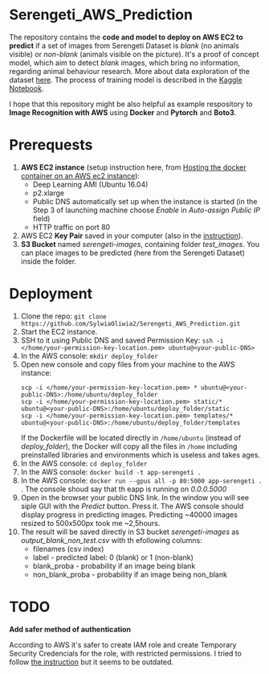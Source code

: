 # Serengeti_AWS_Prediction

The repository contains the **code and model to deploy on AWS EC2 to predict** if a set of images from Serengeti Dataset is *blank* (no animals visible) or *non-blank* (animals visible on the picture). It's a proof of concept model, which aim to detect *blank* images, which bring no information, regarding animal behaviour research. More about data exploration of the dataset [here](https://sylwiamielnicka.com/blog/image-data-exploration-serengeti-dataset/). The process of training model is described in the [Kaggle Notebook](https://www.kaggle.com/sylwiamielnicka/camera-trap-image-identifier-pytorch-cyclicallr).

I hope that this repository might be also helpful as example respository to **Image Recognition with AWS** using **Docker** and **Pytorch** and **Boto3**.

# Prerequests

1. **AWS EC2 instance** (setup instruction here, from [Hosting the docker container on an AWS ec2 instance](https://towardsdatascience.com/simple-way-to-deploy-machine-learning-models-to-cloud-fd58b771fdcf#fd93)):
    - Deep Learning AMI (Ubuntu 16.04)
    - p2.xlarge
    - Public DNS automatically set up when the instance is started (in the Step 3 of launching machine choose *Enable* in *Auto-assign Public IP* field)
    - HTTP traffic on port 80
2. AWS EC2 **Key Pair** saved in your computer (also in the [instruction](https://towardsdatascience.com/simple-way-to-deploy-machine-learning-models-to-cloud-fd58b771fdcf#fd93)).
3. **S3 Bucket** named *serengeti-images*, containing folder *test_images*. You can place images to be predicted (here from the Serengeti Dataset) inside the folder.


# Deployment

1. Clone the repo:
`git clone https://github.com/SylwiaOliwia2/Serengeti_AWS_Prediction.git`
2. Start the EC2 instance.
3. SSH to it using Public DNS and saved Permission Key: 
`ssh -i </home/your-permission-key-location.pem> ubuntu@<your-public-DNS>`
4. In the AWS console:
`mkdir deploy_folder`
5. Open new console and copy files from your machine to the AWS instance: 
    ```
    scp -i </home/your-permission-key-location.pem> * ubuntu@<your-public-DNS>:/home/ubuntu/deploy_folder 
    scp -i </home/your-permission-key-location.pem> static/* ubuntu@<your-public-DNS>:/home/ubuntu/deploy_folder/static 
    scp -i </home/your-permission-key-location.pem> templates/* ubuntu@<your-public-DNS>:/home/ubuntu/deploy_folder/templates
    ```
    If the Dockerfile will be located directly in `/home/ubuntu` (instead of *deploy_folder*), the Docker will copy all the files in `/home` including preinstalled libraries and environments which is useless and takes ages.
6. In the AWS console: `cd deploy_folder`
7. In the AWS console: `docker build -t app-serengeti . `
8. In the AWS console: `docker run --gpus all -p 80:5000 app-serengeti . `. The console shoud say that th eapp is running on *0.0.0.5000*
9. Open in the browser your public DNS link. In the window you will see siple GUI with the *Predict* button. Press it. The AWS console should display progress in predicting images. Predicting ~40000 images resized to 500x500px took me ~2,5hours.
9. The result will be saved directly in S3 bucket *serengeti-images* as *output_blank_non_test.csv* with th efollowing columns:
    - filenames (csv index)
    - label - predicted label: 0 (blank) or 1 (non-blank)
    - blank_proba - probability if an image being blank
    - non_blank_proba - probability if an image being non_blank


# TODO
**Add safer method of authentication**

According to AWS it's safer to create IAM role and create Temporary Security Credencials for the role, with restricted permissions. I tried to follow [the instruction](https://docs.aws.amazon.com/IAM/latest/UserGuide/id_credentials_temp.html) but it seems to be outdated.